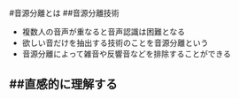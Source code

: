 #音源分離とは
##音源分離技術
- 複数人の音声が重なると音声認識は困難となる
- 欲しい音だけを抽出する技術のことを音源分離という
- 音源分離によって雑音や反響音などを排除することができる

##直感的に理解する
- 
